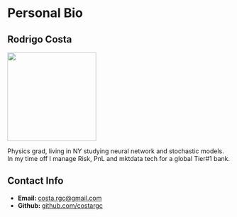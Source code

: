 <html>

<body>

<h1>Personal Bio</h1>
<h2>Rodrigo Costa</h2>

<img src="https://avatars0.githubusercontent.com/u/25669140?s=460&v=4" height="200" width="200">
        

<p>Physics grad, living in NY studying neural network and stochastic models. 
    In my time off I manage Risk, PnL and mktdata tech for a global Tier#1 bank.</p>

<h2>Contact Info</h2>
<ul>
    <li><strong>Email: </strong><a href="mailto:costa.rgc@gmail.com">costa.rgc@gmail.com</a></li>
    <li><strong>Github: </strong><a href="https://github.com/costargc" target="_blank">github.com/costargc</a></li>
</ul>

</body>

</html>